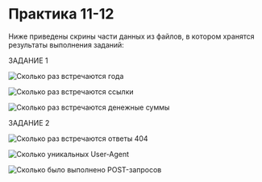 # Практика 11-12

Ниже приведены скрины части данных из файлов, в котором хранятся результаты выполнения заданий:

ЗАДАНИЕ 1

![Сколько раз встречаются года](website-of-nft/11-12_homework/images/result1_year.PNG)

![Сколько раз встречаются ссылки](website-of-nft/11-12_homework/images/result1_link.PNG)

![Сколько раз встречаются денежные суммы](website-of-nft/11-12_homework/images/result1_money.PNG)

ЗАДАНИЕ 2

![Сколько раз встречаются ответы 404](website-of-nft/11-12_homework/images/result2_404.PNG)

![Сколько уникальных User-Agent](website-of-nft/11-12_homework/images/result2_user_agent.PNG)

![Сколько было выполнено POST-запросов](website-of-nft/11-12_homework/images/result2_post.PNG)

